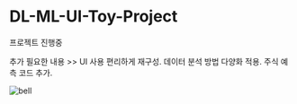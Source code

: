 # DL-ML-UI-Toy-Project

프로젝트 진행중

추가 필요한 내용 >> 
  UI 사용 편리하게 재구성.
  데이터 분석 방법 다양화 적용.
  주식 예측 코드 추가.
  
  
![bell](https://user-images.githubusercontent.com/43980901/48329292-6d190900-e68b-11e8-9846-b3c348e398ca.png)
